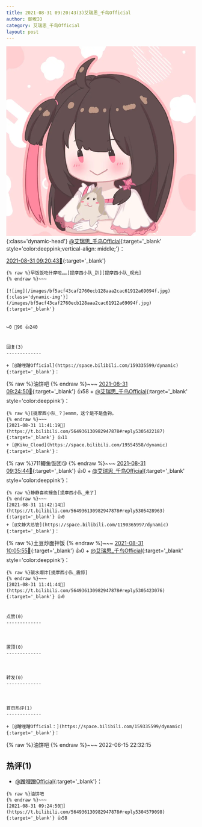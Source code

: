 ```yaml
---
title: 2021-08-31 09:20:43(3)艾瑞思_千鸟Official
author: 御坂IO
category: 艾瑞思_千鸟Official
layout: post
---
```


![img](/images/7e08840c56f251de28bdf766b647bd5fe9a5d50a.jpg){:class='dynamic-head'}
[@艾瑞思_千鸟Official](https://space.bilibili.com/1090010845/dynamic){:target='_blank' style='color:deeppink;vertical-align: middle;'}：

[2021-08-31 09:20:43🔗](https://t.bilibili.com/564936130982947878){:target='_blank'}

~~~
{% raw %}早饭饭吃什摩啦……[提摩西小队_趴][提摩西小队_观光]
{% endraw %}~~~

[![img](/images/bf5acf43caf2760ecb128aaa2cac61912a69094f.jpg){:class='dynamic-img'}](/images/bf5acf43caf2760ecb128aaa2cac61912a69094f.jpg){:target='_blank'}


↪️0 💬96 👍240


回复(3)
-------------

+ [@蹭哩蹭Official](https://space.bilibili.com/159335599/dynamic){:target='_blank'}：
~~~
{% raw %}油饼吧
{% endraw %}~~~
[2021-08-31 09:24:50🔗](https://t.bilibili.com/564936130982947878#reply5304579098){:target='_blank'} 👍58
    + [@艾瑞思_千鸟Official](https://space.bilibili.com/1090010845/dynamic){:target='_blank' style='color:deeppink'}：
~~~
{% raw %}[提摩西小队_？]emmm，这个是不是鱼钩。
{% endraw %}~~~
[2021-08-31 11:41:19🔗](https://t.bilibili.com/564936130982947878#reply5305422187){:target='_blank'} 👍11
+ [@Kiku_Cloud](https://space.bilibili.com/19554558/dynamic){:target='_blank'}：
~~~
{% raw %}711鳗鱼饭团😘
{% endraw %}~~~
[2021-08-31 09:35:44🔗](https://t.bilibili.com/564936130982947878#reply5304642847){:target='_blank'} 👍0
    + [@艾瑞思_千鸟Official](https://space.bilibili.com/1090010845/dynamic){:target='_blank' style='color:deeppink'}：
~~~
{% raw %}静静喜欢鳗鱼[提摩西小队_来了]
{% endraw %}~~~
[2021-08-31 11:42:14🔗](https://t.bilibili.com/564936130982947878#reply5305428963){:target='_blank'} 👍0
+ [@文静大总管](https://space.bilibili.com/1190365997/dynamic){:target='_blank'}：
~~~
{% raw %}土豆炒面拌饭
{% endraw %}~~~
[2021-08-31 10:05:55🔗](https://t.bilibili.com/564936130982947878#reply5304813377){:target='_blank'} 👍0
    + [@艾瑞思_千鸟Official](https://space.bilibili.com/1090010845/dynamic){:target='_blank' style='color:deeppink'}：
~~~
{% raw %}碳水爆炸[提摩西小队_震惊]
{% endraw %}~~~
[2021-08-31 11:41:44🔗](https://t.bilibili.com/564936130982947878#reply5305423076){:target='_blank'} 👍0


点赞(0)
-------------



置顶(0)
-------------



转发(0)
-------------



首页热评(1)
-------------

+ [@蹭哩蹭Official：](https://space.bilibili.com/159335599/dynamic){:target='_blank'}：
~~~
{% raw %}油饼吧
{% endraw %}~~~
2022-06-15 22:32:15


热评(1)
-------------

+ [@蹭哩蹭Official](https://space.bilibili.com/159335599/dynamic){:target='_blank'}：
~~~
{% raw %}油饼吧
{% endraw %}~~~
[2021-08-31 09:24:50🔗](https://t.bilibili.com/564936130982947878#reply5304579098){:target='_blank'} 👍58


